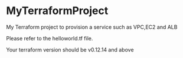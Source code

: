 # MyTerraformProject
My Terraform project to provision a service such as VPC,EC2 and ALB


Please refer to the helloworld.tf file.

Your terraform version should be v0.12.14 and above
